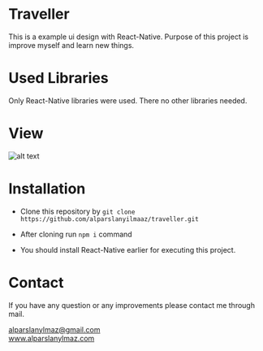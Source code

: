 # Traveller
This is a example ui design with React-Native. Purpose of this project is improve myself and learn new things.

# Used Libraries
Only React-Native libraries were used. There no other libraries needed.

# View
![alt text](https://github.com/alparslanyilmaaz/traveller/blob/master/ss/screen.gif)

# Installation
- Clone this repository by 
  `git clone https://github.com/alparslanyilmaaz/traveller.git`
- After cloning run `npm i` command

- You should install React-Native earlier for executing this project.

# Contact
If you have any question or any improvements please contact me through mail.

alparslanylmaz@gmail.com  
www.alparslanylmaz.com
